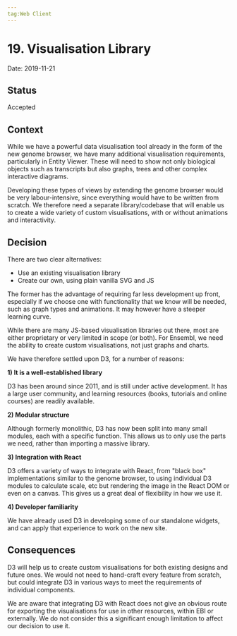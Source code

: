 ```yaml
---
tag:Web Client
---
```


# 19. Visualisation Library

Date: 2019-11-21

## Status

Accepted

## Context

While we have a powerful data visualisation tool already in the form of the new genome browser, we have many additional visualisation requirements, particularly in Entity Viewer. These will need to show not only biological objects such as transcripts but also graphs, trees and other complex interactive diagrams.

Developing these types of views by extending the genome browser would be very labour-intensive, since everything would have to be written from scratch. We therefore need a separate library/codebase that will enable us to create a wide variety of custom visualisations, with or without animations and interactivity.

## Decision

There are two clear alternatives:

* Use an existing visualisation library
* Create our own, using plain vanilla SVG and JS

The former has the advantage of requiring far less development up front, especially if we choose one with functionality that we know will be needed, such as graph types and animations. It may however have a steeper learning curve.

While there are many JS-based visualisation libraries out there, most are either proprietary or very limited in scope (or both). For Ensembl, we need the ability to create custom visualisations, not just graphs and charts.

We have therefore settled upon D3, for a number of reasons:

**1) It is a well-established library**

D3 has been around since 2011, and is still under active development. It has a large user community, and learning resources (books, tutorials and online courses) are readily available.

**2) Modular structure**

Although formerly monolithic, D3 has now been split into many small modules, each with a specific function. This allows us to only use the parts we need, rather than importing a massive library.

**3) Integration with React**

D3 offers a variety of ways to integrate with React, from "black box" implementations similar to the genome browser, to using individual D3 modules to calculate scale, etc but rendering the image in the React DOM or even on a canvas. This gives us a great deal of flexibility in how we use it.

**4) Developer familiarity**

We have already used D3 in developing some of our standalone widgets, and can apply that experience to work on the new site.

## Consequences

D3 will help us to create custom visualisations for both existing designs and future ones. We would not need to hand-craft every feature from scratch, but could integrate D3 in various ways to meet the requirements of individual components.

We are aware that integrating D3 with React does not give an obvious route for exporting the visualisations for use in other resources, within EBI or externally. We do not consider this a significant enough limitation to affect our decision to use it.
